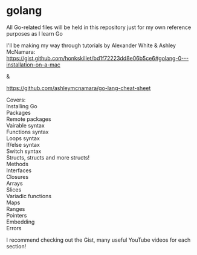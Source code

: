 # golang
All Go-related files will be held in this repository just for my own reference purposes as I learn Go

I'll be making my way through tutorials by Alexander White & Ashley McNamara: https://gist.github.com/honkskillet/bd1f72223dd8e06b5ce6#golang-0---installation-on-a-mac

&

https://github.com/ashleymcnamara/go-lang-cheat-sheet

Covers:</br>
Installing Go</br>
Packages</br>
Remote packages</br>
Vairable syntax</br>
Functions syntax</br>
Loops syntax</br>
If/else syntax</br>
Switch syntax</br>
Structs, structs and more structs!</br>
Methods</br>
Interfaces</br>
Closures</br>
Arrays</br>
Slices</br>
Variadic functions</br>
Maps</br>
Ranges</br>
Pointers</br>
Embedding</br>
Errors</br>

I recommend checking out the Gist, many useful YouTube videos for each section!
